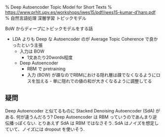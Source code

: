 % Deep Autoencoder Topic Model for Short Texts
% https://www.prhlt.upv.es/workshops/iwes15/pdf/iwes15-kumar-d'haro.pdf
% 自然言語処理 深層学習 トピックモデル

BoW からディープにトピックモデルをする話

- LDA よりも Deep な Autoencoder のが Average Topic Coherence で良かったという主張
    - 入力は BOW
        - 1文あたり20words程度
    - Deep Autoencoder
        - RBM で pretraining
        - 入力 (BOW) が疎なのでRBMにおける隠れ層は疎でなくなるようにロスを加える
              - 単に隠れでの値の和が大きくなるように調整してる

## 疑問

Deep Autoencoder と似てるものに Stacked Denoising Autoencoder (SdA) がある.
何が違うんだろう?
Deep Autoencoder は RBM っていうのであんまり逆伝播っぽくない.
とりあえず SdA は RBM ではなさそう.
SdA はノイズを想定していて、ノイズには dropout を使いそう.
